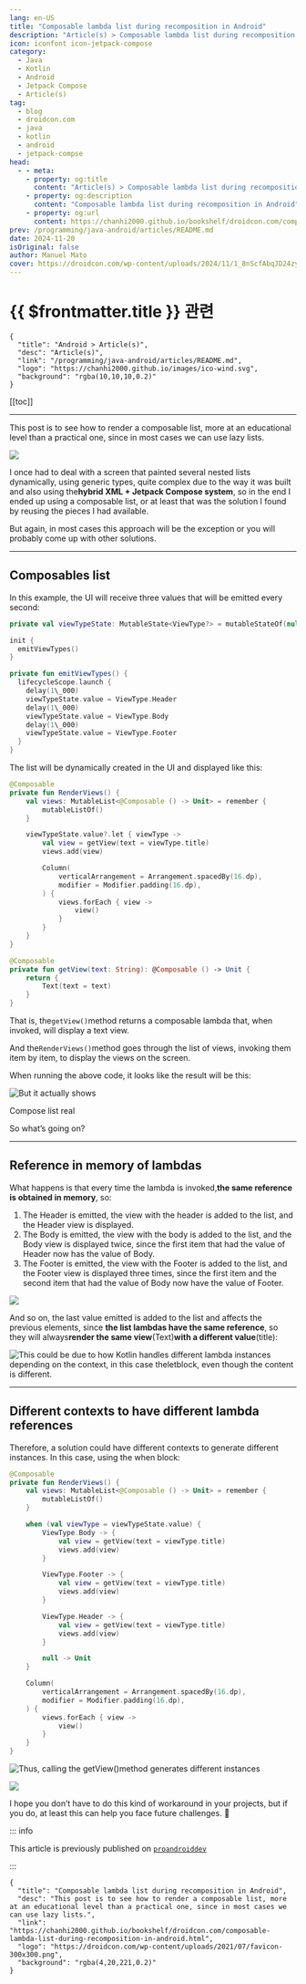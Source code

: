 ```yaml
---
lang: en-US
title: "Composable lambda list during recomposition in Android"
description: "Article(s) > Composable lambda list during recomposition in Android"
icon: iconfont icon-jetpack-compose
category:
  - Java
  - Kotlin
  - Android
  - Jetpack Compose
  - Article(s)
tag:
  - blog
  - droidcon.com
  - java
  - kotlin
  - android
  - jetpack-compse
head:
  - - meta:
    - property: og:title
      content: "Article(s) > Composable lambda list during recomposition in Android"
    - property: og:description
      content: "Composable lambda list during recomposition in Android"
    - property: og:url
      content: https://chanhi2000.github.io/bookshelf/droidcon.com/composable-lambda-list-during-recomposition-in-android.html
prev: /programming/java-android/articles/README.md
date: 2024-11-20
isOriginal: false
author: Manuel Mato
cover: https://droidcon.com/wp-content/uploads/2024/11/1_8nScfAbqJD24zynwz7TivQ-1024x585.webp
---
```


# {{ $frontmatter.title }} 관련

```component VPCard
{
  "title": "Android > Article(s)",
  "desc": "Article(s)",
  "link": "/programming/java-android/articles/README.md",
  "logo": "https://chanhi2000.github.io/images/ico-wind.svg",
  "background": "rgba(10,10,10,0.2)"
}
```

[[toc]]

---

<SiteInfo
  name="Composable lambda list during recomposition in Android"
  desc="This post is to see how to render a composable list, more at an educational level than a practical one, since in most cases we can use lazy lists."
  url="https://droidcon.com/composable-lambda-list-during-recomposition-in-android"
  logo="https://droidcon.com/wp-content/uploads/2021/07/favicon-300x300.png"
  preview="https://droidcon.com/wp-content/uploads/2024/11/1_8nScfAbqJD24zynwz7TivQ-1024x585.webp"/>

This post is to see how to render a composable list, more at an educational level than a practical one, since in most cases we can use lazy lists.

![](https://droidcon.com/wp-content/uploads/2024/11/1_8nScfAbqJD24zynwz7TivQ-1024x585.webp)

I once had to deal with a screen that painted several nested lists dynamically, using generic types, quite complex due to the way it was built and also using the**hybrid XML + Jetpack Compose system**, so in the end I ended up using a composable list, or at least that was the solution I found by reusing the pieces I had available.

But again, in most cases this approach will be the exception or you will probably come up with other solutions.

---

## Composables list

In this example, the UI will receive three values that will be emitted every second:

```kotlin
private val viewTypeState: MutableState<ViewType?> = mutableStateOf(null)

init {
  emitViewTypes()
}

private fun emitViewTypes() {
  lifecycleScope.launch {
    delay(1\_000)
    viewTypeState.value = ViewType.Header
    delay(1\_000)
    viewTypeState.value = ViewType.Body
    delay(1\_000)
    viewTypeState.value = ViewType.Footer
  }
}
```

The list will be dynamically created in the UI and displayed like this:

```kotlin
@Composable
private fun RenderViews() {
    val views: MutableList<@Composable () -> Unit> = remember {
        mutableListOf()
    }

    viewTypeState.value?.let { viewType ->
        val view = getView(text = viewType.title)
        views.add(view)

        Column(
            verticalArrangement = Arrangement.spacedBy(16.dp),
            modifier = Modifier.padding(16.dp),
        ) {
            views.forEach { view ->
                view()
            }
        }
    }
}

@Composable
private fun getView(text: String): @Composable () -> Unit {
    return {
        Text(text = text)
    }
}
```

That is, the`getView()`method returns a composable lambda that, when invoked, will display a text view.

And the`RenderViews()`method goes through the list of views, invoking them item by item, to display the views on the screen.

When running the above code, it looks like the result will be this:

![But it actually shows](https://droidcon.com/wp-content/uploads/2024/11/1_mEfV-j9auKhPlcGqOZx74A.webp)

Compose list real

So what’s going on?

---

## Reference in memory of lambdas

What happens is that every time the lambda is invoked,**the same reference is obtained in memory**, so:

1. The Header is emitted, the view with the header is added to the list, and the Header view is displayed.
2. The Body is emitted, the view with the body is added to the list, and the Body view is displayed twice, since the first item that had the value of Header now has the value of Body.
3. The Footer is emitted, the view with the Footer is added to the list, and the Footer view is displayed three times, since the first item and the second item that had the value of Body now have the value of Footer.

![](https://miro.medium.com/v2/resize:fit:600/format:webp/1*r0LJwZ8gkKpfn7xMFpkWYQ.gif)

And so on, the last value emitted is added to the list and affects the previous elements, since **the list lambdas have the same reference**, so they will always**render the same view**(Text)**with a different value**(title):

![This could be due to how Kotlin handles different lambda instances depending on the context, in this case the*let*block, even though the content is different.](https://droidcon.com/wp-content/uploads/2024/11/1_NEDnzBfahhYQr3578pzjCw-1024x118.webp)

---

## Different contexts to have different lambda references

Therefore, a solution could have different contexts to generate different instances. In this case, using the when block:

```kotlin
@Composable
private fun RenderViews() {
    val views: MutableList<@Composable () -> Unit> = remember {
        mutableListOf()
    }

    when (val viewType = viewTypeState.value) {
        ViewType.Body -> {
            val view = getView(text = viewType.title)
            views.add(view)
        }

        ViewType.Footer -> {
            val view = getView(text = viewType.title)
            views.add(view)
        }

        ViewType.Header -> {
            val view = getView(text = viewType.title)
            views.add(view)
        }

        null -> Unit
    }

    Column(
        verticalArrangement = Arrangement.spacedBy(16.dp),
        modifier = Modifier.padding(16.dp),
    ) {
        views.forEach { view ->
            view()
        }
    }
}
```

![Thus, calling the `getView()`method generates different instances](https://droidcon.com/wp-content/uploads/2024/11/1_wDgDxc9GFVYCj_bGrVhSCA-1024x124.webp)

![](https://miro.medium.com/v2/resize:fit:600/format:webp/1*LgrOg28C5_fIpKisa7DXBw.gif)

I hope you don’t have to do this kind of workaround in your projects, but if you do, at least this can help you face future challenges. 🙂

::: info

This article is previously published on [<VPIcon icon="fa-brands fa-medium"/>`proandroiddev`](https://proandroiddev.com/composable-lambda-list-during-recomposition-in-android-bf798f236ba7)

<SiteInfo
  name="Composable lambda list during recomposition in Android"
  desc="This post is to see how to render a composable list, more at an educational level than a practical one, since in most cases we can use lazy…"
  url="https://proandroiddev.com/composable-lambda-list-during-recomposition-in-android-bf798f236ba7/"
  logo="https://miro.medium.com/v2/resize:fill:256:256/1*A8VytPZQhvUf_MG6hm_Dlw.png"
  preview="https://miro.medium.com/v2/resize:fit:1200/1*8nScfAbqJD24zynwz7TivQ.jpeg"/>

:::

<!-- TODO: add ARTICLE CARD -->
```component VPCard
{
  "title": "Composable lambda list during recomposition in Android",
  "desc": "This post is to see how to render a composable list, more at an educational level than a practical one, since in most cases we can use lazy lists.",
  "link": "https://chanhi2000.github.io/bookshelf/droidcon.com/composable-lambda-list-during-recomposition-in-android.html",
  "logo": "https://droidcon.com/wp-content/uploads/2021/07/favicon-300x300.png",
  "background": "rgba(4,20,221,0.2)"
}
```
